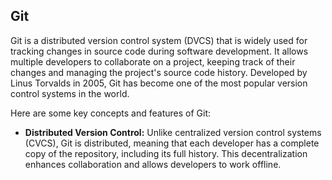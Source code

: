 ## Git
Git is a distributed version control system (DVCS) that is widely used for tracking changes in source code during software development. It allows multiple developers to collaborate on a project, keeping track of their changes and managing the project's source code history. Developed by Linus Torvalds in 2005, Git has become one of the most popular version control systems in the world.

Here are some key concepts and features of Git:
- **Distributed Version Control:** Unlike centralized version control systems (CVCS), Git is distributed, meaning that each developer has a complete copy of the repository, including its full history. This decentralization enhances collaboration and allows developers to work offline.
